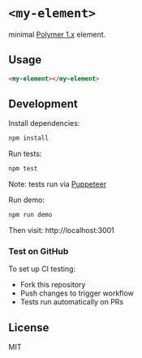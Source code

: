 # `<my-element>`

minimal [Polymer 1.x][poly-docs] element.

## Usage

```html
<my-element></my-element>
```

## Development

Install dependencies:

```bash
npm install
```

Run tests:

```bash
npm test
```

Note: tests run via [Puppeteer][pptr-docs]

Run demo:

```bash
npm run demo
```

Then visit: http://localhost:3001

### Test on GitHub

To set up CI testing:

- Fork this repository
- Push changes to trigger workflow
- Tests run automatically on PRs

## License

MIT

[poly-docs]: https://polymer-library.polymer-project.org/1.0/
[pptr-docs]: https://pptr.dev